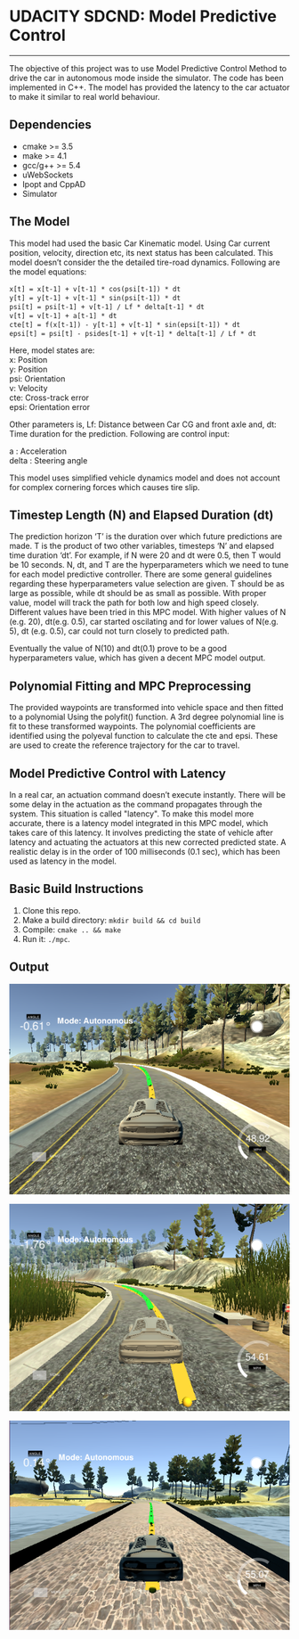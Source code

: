 # UDACITY SDCND: Model Predictive Control
---
The objective of this project was to use Model Predictive Control Method to drive the car in autonomous mode inside the simulator. The code has been implemented in C++. The model has provided the latency to the car actuator to make it similar to real world behaviour.


## Dependencies

* cmake >= 3.5
* make >= 4.1
* gcc/g++ >= 5.4
* uWebSockets
* Ipopt and CppAD
* Simulator

## The Model
This model had used the basic Car Kinematic model. Using Car current position, velocity, direction etc, its next status has been calculated. This model doesn’t consider the the detailed tire-road dynamics. 
Following are the model equations:
```
x[t] = x[t-1] + v[t-1] * cos(psi[t-1]) * dt  
y[t] = y[t-1] + v[t-1] * sin(psi[t-1]) * dt  
psi[t] = psi[t-1] + v[t-1] / Lf * delta[t-1] * dt  
v[t] = v[t-1] + a[t-1] * dt  
cte[t] = f(x[t-1]) - y[t-1] + v[t-1] * sin(epsi[t-1]) * dt  
epsi[t] = psi[t] - psides[t-1] + v[t-1] * delta[t-1] / Lf * dt  
```

Here, model states are:  
x: Position  
y: Position   
psi: Orientation  
v: Velocity  
cte: Cross-track error  
epsi: Orientation error   

Other parameters is, Lf: Distance between Car CG and front axle and, dt:  Time duration for the prediction.
Following are control input:

a : Acceleration  
delta : Steering angle   

This model uses simplified vehicle dynamics model and does not account for complex  cornering forces which causes tire slip.


## Timestep Length (N) and Elapsed Duration (dt)

The prediction horizon ‘T’ is the duration over which future predictions are made. T is the product of two other variables, timesteps ‘N’ and elapsed time duration ‘dt’. 
For example, if N were 20 and dt were 0.5, then T would be 10 seconds.
N, dt, and T are the hyperparameters which we need to tune for each model predictive controller. There are some general guidelines regarding these hyperparameters value selection are given. T should be as large as possible, while dt should be as small as possible. With proper value, model will track the path for both low and high speed closely. 
Different values have been tried in this MPC model. With higher values of N (e.g. 20), dt(e.g. 0.5), car started oscilating and for lower values of N(e.g. 5), dt (e.g. 0.5), car could not turn closely to predicted path.

Eventually the value of N(10) and dt(0.1) prove to be a good hyperparameters value, which has given a decent MPC model output.


## Polynomial Fitting and MPC Preprocessing

The provided waypoints are transformed into vehicle space and then fitted to a polynomial Using the polyfit() function.  A 3rd degree polynomial line is fit to these transformed waypoints. The polynomial coefficients are identified using the polyeval function to calculate the cte and epsi. These are used to create the reference trajectory for the car to travel. 


## Model Predictive Control with Latency

In a real car, an actuation command doesn’t execute instantly. There will be some delay in the actuation as the command propagates through the system. This situation is called "latency".
To make this model more accurate, there is a latency model integrated in this MPC model, which takes care of this latency. It involves predicting the state of vehicle after latency and actuating the actuators at this new corrected predicted state.
A realistic delay is in the order of 100 milliseconds (0.1 sec), which has been used as latency in the model.

## Basic Build Instructions

1. Clone this repo.
2. Make a build directory: `mkdir build && cd build`
3. Compile: `cmake .. && make`
4. Run it: `./mpc`.




## Output

![](https://github.com/ermadhukar/SDCND_T2_P5_Model_Predictive_Control/blob/master/Img/T2P5_MPC.png)

![](https://github.com/ermadhukar/SDCND_T2_P5_Model_Predictive_Control/blob/master/Img/T2P5_MPC2.png)

![](https://github.com/ermadhukar/SDCND_T2_P5_Model_Predictive_Control/blob/master/Img/T2P5_MPC4.png)


